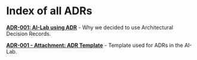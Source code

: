 # Index of all ADRs

**[ADR-001: AI-Lab using ADR](./adr/001-ailab-using-adr.md)** - Why we decided to use Architectural Decision Records.

**[ADR-001 - Attachment: ADR Template](./adr/001-ailab-using-adr-template.md)** - Template used for ADRs in the AI-Lab.
